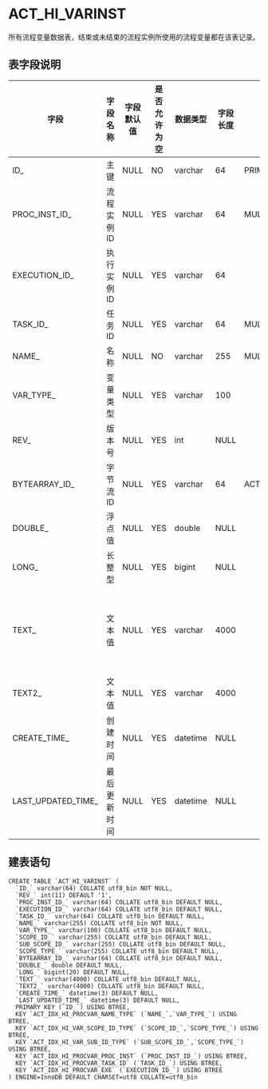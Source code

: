 # ACT_HI_VARINST

所有流程变量数据表，结束或未结束的流程实例所使用的流程变量都在该表记录。



## 表字段说明

| 字段               | 字段名称     | 字段默认值 | 是否允许为空 | 数据类型 | 字段长度 | 键               | 备注                                                         |
| ------------------ | ------------ | ---------- | ------------ | -------- | -------- | ---------------- | ------------------------------------------------------------ |
| ID_                | 主键         | NULL       | NO           | varchar  | 64       | PRIMARY          |                                                              |
| PROC_INST_ID_      | 流程实例ID   | NULL       | YES          | varchar  | 64       | MUL              |                                                              |
| EXECUTION_ID_      | 执行实例ID   | NULL       | YES          | varchar  | 64       |                  |                                                              |
| TASK_ID_           | 任务ID       | NULL       | YES          | varchar  | 64       | MUL              |                                                              |
| NAME_              | 名称         | NULL       | NO           | varchar  | 255      | MUL              |                                                              |
| VAR_TYPE_          | 变量类型     | NULL       | YES          | varchar  | 100      |                  |                                                              |
| REV_               | 版本号       | NULL       | YES          | int      | NULL     |                  | version                                                      |
| BYTEARRAY_ID_      | 字节流ID     | NULL       | YES          | varchar  | 64       | ACT_GE_BYTEARRAY |                                                              |
| DOUBLE_            | 浮点值       | NULL       | YES          | double   | NULL     |                  | 存储DoubleType类型的数据                                     |
| LONG_              | 长整型       | NULL       | YES          | bigint   | NULL     |                  | 存储LongType类型的数据                                       |
| TEXT_              | 文本值       | NULL       | YES          | varchar  | 4000     |                  | 存储变量值类型为String，如此处存储持久化对象时，值jpa对象的class |
| TEXT2_             | 文本值       | NULL       | YES          | varchar  | 4000     |                  |                                                              |
| CREATE_TIME_       | 创建时间     | NULL       | YES          | datetime | NULL     |                  |                                                              |
| LAST_UPDATED_TIME_ | 最后更新时间 | NULL       | YES          | datetime | NULL     |                  |                                                              |



## 建表语句

```
CREATE TABLE `ACT_HI_VARINST` (
  `ID_` varchar(64) COLLATE utf8_bin NOT NULL,
  `REV_` int(11) DEFAULT '1',
  `PROC_INST_ID_` varchar(64) COLLATE utf8_bin DEFAULT NULL,
  `EXECUTION_ID_` varchar(64) COLLATE utf8_bin DEFAULT NULL,
  `TASK_ID_` varchar(64) COLLATE utf8_bin DEFAULT NULL,
  `NAME_` varchar(255) COLLATE utf8_bin NOT NULL,
  `VAR_TYPE_` varchar(100) COLLATE utf8_bin DEFAULT NULL,
  `SCOPE_ID_` varchar(255) COLLATE utf8_bin DEFAULT NULL,
  `SUB_SCOPE_ID_` varchar(255) COLLATE utf8_bin DEFAULT NULL,
  `SCOPE_TYPE_` varchar(255) COLLATE utf8_bin DEFAULT NULL,
  `BYTEARRAY_ID_` varchar(64) COLLATE utf8_bin DEFAULT NULL,
  `DOUBLE_` double DEFAULT NULL,
  `LONG_` bigint(20) DEFAULT NULL,
  `TEXT_` varchar(4000) COLLATE utf8_bin DEFAULT NULL,
  `TEXT2_` varchar(4000) COLLATE utf8_bin DEFAULT NULL,
  `CREATE_TIME_` datetime(3) DEFAULT NULL,
  `LAST_UPDATED_TIME_` datetime(3) DEFAULT NULL,
  PRIMARY KEY (`ID_`) USING BTREE,
  KEY `ACT_IDX_HI_PROCVAR_NAME_TYPE` (`NAME_`,`VAR_TYPE_`) USING BTREE,
  KEY `ACT_IDX_HI_VAR_SCOPE_ID_TYPE` (`SCOPE_ID_`,`SCOPE_TYPE_`) USING BTREE,
  KEY `ACT_IDX_HI_VAR_SUB_ID_TYPE` (`SUB_SCOPE_ID_`,`SCOPE_TYPE_`) USING BTREE,
  KEY `ACT_IDX_HI_PROCVAR_PROC_INST` (`PROC_INST_ID_`) USING BTREE,
  KEY `ACT_IDX_HI_PROCVAR_TASK_ID` (`TASK_ID_`) USING BTREE,
  KEY `ACT_IDX_HI_PROCVAR_EXE` (`EXECUTION_ID_`) USING BTREE
) ENGINE=InnoDB DEFAULT CHARSET=utf8 COLLATE=utf8_bin
```

